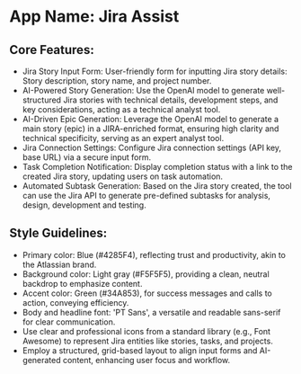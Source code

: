 # **App Name**: Jira Assist

## Core Features:

- Jira Story Input Form: User-friendly form for inputting Jira story details: Story description, story name, and project number.
- AI-Powered Story Generation: Use the OpenAI model to generate well-structured Jira stories with technical details, development steps, and key considerations, acting as a technical analyst tool.
- AI-Driven Epic Generation: Leverage the OpenAI model to generate a main story (epic) in a JIRA-enriched format, ensuring high clarity and technical specificity, serving as an expert analyst tool.
- Jira Connection Settings: Configure Jira connection settings (API key, base URL) via a secure input form.
- Task Completion Notification: Display completion status with a link to the created Jira story, updating users on task automation.
- Automated Subtask Generation: Based on the Jira story created, the tool can use the Jira API to generate pre-defined subtasks for analysis, design, development and testing.

## Style Guidelines:

- Primary color: Blue (#4285F4), reflecting trust and productivity, akin to the Atlassian brand.
- Background color: Light gray (#F5F5F5), providing a clean, neutral backdrop to emphasize content.
- Accent color: Green (#34A853), for success messages and calls to action, conveying efficiency.
- Body and headline font: 'PT Sans', a versatile and readable sans-serif for clear communication.
- Use clear and professional icons from a standard library (e.g., Font Awesome) to represent Jira entities like stories, tasks, and projects.
- Employ a structured, grid-based layout to align input forms and AI-generated content, enhancing user focus and workflow.